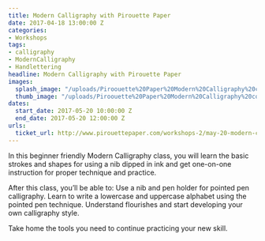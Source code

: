 ```yaml
---
title: Modern Calligraphy with Pirouette Paper
date: 2017-04-18 13:00:00 Z
categories:
- Workshops
tags:
- calligraphy
- ModernCalligraphy
- Handlettering
headline: Modern Calligraphy with Pirouette Paper
images:
  splash_image: "/uploads/Piroouette%20Paper%20Modern%20Calligraphy%20copy.jpeg"
  thumb_image: "/uploads/Piroouette%20Paper%20Modern%20Calligraphy%20copy.jpeg"
dates:
  start_date: 2017-05-20 10:00:00 Z
  end_date: 2017-05-20 12:00:00 Z
urls:
  ticket_url: http://www.pirouettepaper.com/workshops-2/may-20-modern-calligraphy
---
```


In this beginner friendly Modern Calligraphy class, you will learn the basic strokes and shapes for using a nib dipped in ink and get one-on-one instruction for proper technique and practice.

After this class, you’ll be able to: 
Use a nib and pen holder for pointed pen calligraphy. 
Learn to write a lowercase and uppercase alphabet using the pointed pen technique. 
Understand flourishes and start developing your own calligraphy style.
 
Take home the tools you need to continue practicing your new skill. 